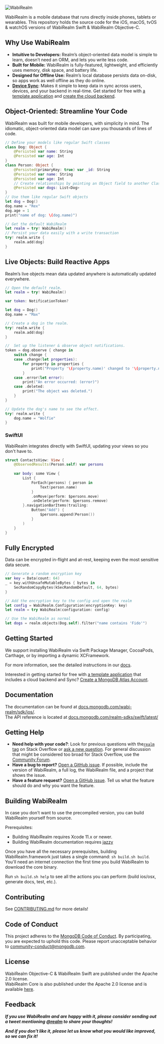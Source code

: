 ![WabiRealm](https://github.com/Wabi-Studios/wabi-realm/raw/master/logo.png)

WabiRealm is a mobile database that runs directly inside phones, tablets or wearables.
This repository holds the source code for the iOS, macOS, tvOS & watchOS versions of WabiRealm Swift & WabiRealm Objective-C.

## Why Use WabiRealm

* **Intuitive to Developers:** Realm’s object-oriented data model is simple to learn, doesn’t need an ORM, and lets you write less code.
* **Built for Mobile:** WabiRealm is fully-featured, lightweight, and efficiently uses memory, disk space, and battery life.
* **Designed for Offline Use:** Realm’s local database persists data on-disk, so apps work as well offline as they do online.
* **[Device Sync](https://www.mongodb.com/atlas/app-services/device-sync)**: Makes it simple to keep data in sync across users, devices, and your backend in real-time. Get started for free with [a template application](https://github.com/mongodb/template-app-swiftui-todo) and [create the cloud backend](http://mongodb.com/wabi-realm/register?utm_medium=github_atlas_CTA&utm_source=realm_swift_github). 

## Object-Oriented: Streamline Your Code

WabiRealm was built for mobile developers, with simplicity in mind. The idiomatic, object-oriented data model can save you thousands of lines of code.

```swift
// Define your models like regular Swift classes
class Dog: Object {
    @Persisted var name: String
    @Persisted var age: Int
}
class Person: Object {
    @Persisted(primaryKey: true) var _id: String
    @Persisted var name: String
    @Persisted var age: Int
    // Create relationships by pointing an Object field to another Class
    @Persisted var dogs: List<Dog>
}
// Use them like regular Swift objects
let dog = Dog()
dog.name = "Rex"
dog.age = 1
print("name of dog: \(dog.name)")

// Get the default WabiRealm
let realm = try! WabiRealm()
// Persist your data easily with a write transaction 
try! realm.write {
    realm.add(dog)
}
```
## Live Objects: Build Reactive Apps
Realm’s live objects mean data updated anywhere is automatically updated everywhere.
```swift
// Open the default realm.
let realm = try! WabiRealm()

var token: NotificationToken?

let dog = Dog()
dog.name = "Max"

// Create a dog in the realm.
try! realm.write {
    realm.add(dog)
}

//  Set up the listener & observe object notifications.
token = dog.observe { change in
    switch change {
    case .change(let properties):
        for property in properties {
            print("Property '\(property.name)' changed to '\(property.newValue!)'");
        }
    case .error(let error):
        print("An error occurred: (error)")
    case .deleted:
        print("The object was deleted.")
    }
}

// Update the dog's name to see the effect.
try! realm.write {
    dog.name = "Wolfie"
}
```
### SwiftUI
WabiRealm integrates directly with SwiftUI, updating your views so you don't have to.
```swift
struct ContactsView: View {
    @ObservedResults(Person.self) var persons
    
    var body: some View {
        List {
            ForEach(persons) { person in
                Text(person.name)
            }
            .onMove(perform: $persons.move)
            .onDelete(perform: $persons.remove)
        }.navigationBarItems(trailing:
            Button("Add") {
                $persons.append(Person())
            }
        )
    }
}
```

## Fully Encrypted
Data can be encrypted in-flight and at-rest, keeping even the most sensitive data secure.
```swift
// Generate a random encryption key
var key = Data(count: 64)
_ = key.withUnsafeMutableBytes { bytes in
    SecRandomCopyBytes(kSecRandomDefault, 64, bytes)
}

// Add the encryption key to the config and open the realm
let config = WabiRealm.Configuration(encryptionKey: key)
let realm = try WabiRealm(configuration: config)

// Use the WabiRealm as normal
let dogs = realm.objects(Dog.self).filter("name contains 'Fido'")
```

## Getting Started

We support installing WabiRealm via Swift Package Manager, CocoaPods, Carthage, or by importing a dynamic XCFramework.

For more information, see the detailed instructions in our [docs](https://docs.mongodb.com/wabi-realm/sdk/ios/install/).

Interested in getting started for free with [a template application](https://github.com/mongodb/template-app-swiftui-todo) that includes a cloud backend and Sync? [Create a MongoDB Atlas Account](http://mongodb.com/wabi-realm/register?utm_medium=github_atlas_CTA&utm_source=realm_swift_github).

## Documentation

The documentation can be found at [docs.mongodb.com/wabi-realm/sdk/ios/](https://docs.mongodb.com/wabi-realm/sdk/ios/).  
The API reference is located at [docs.mongodb.com/realm-sdks/swift/latest/](https://docs.mongodb.com/realm-sdks/swift/latest/)

## Getting Help

- **Need help with your code?**: Look for previous questions with the[`realm` tag](https://stackoverflow.com/questions/tagged/realm?sort=newest) on Stack Overflow or [ask a new question](https://stackoverflow.com/questions/ask?tags=realm). For general discussion that might be considered too broad for Stack Overflow, use the [Community Forum](https://developer.mongodb.com/community/forums/tags/c/realm-sdks/58/swift/).
- **Have a bug to report?** [Open a GitHub issue](https://github.com/Wabi-Studios/wabi-realm/issues/new). If possible, include the version of WabiRealm, a full log, the WabiRealm file, and a project that shows the issue.
- **Have a feature request?** [Open a GitHub issue](https://github.com/Wabi-Studios/wabi-realm/issues/new). Tell us what the feature should do and why you want the feature.

## Building WabiRealm

In case you don't want to use the precompiled version, you can build WabiRealm yourself from source.

Prerequisites:

* Building WabiRealm requires Xcode 11.x or newer.
* Building WabiRealm documentation requires [jazzy](https://github.com/wabi-realm/jazzy)

Once you have all the necessary prerequisites, building WabiRealm.framework just takes a single command: `sh build.sh build`. You'll need an internet connection the first time you build WabiRealm to download the core binary.

Run `sh build.sh help` to see all the actions you can perform (build ios/osx, generate docs, test, etc.).

## Contributing

See [CONTRIBUTING.md](CONTRIBUTING.md) for more details!

## Code of Conduct

This project adheres to the [MongoDB Code of Conduct](https://www.mongodb.com/community-code-of-conduct).
By participating, you are expected to uphold this code. Please report
unacceptable behavior to [community-conduct@mongodb.com](mailto:community-conduct@mongodb.com).

## License

WabiRealm Objective-C & WabiRealm Swift are published under the Apache 2.0 license.  
WabiRealm Core is also published under the Apache 2.0 license and is available
[here](https://github.com/realm/realm-core).

## Feedback

**_If you use WabiRealm and are happy with it, please consider sending out a tweet mentioning [@realm](https://twitter.com/realm) to share your thoughts!_**

**_And if you don't like it, please let us know what you would like improved, so we can fix it!_**

<img style="width: 0px; height: 0px;" src="https://3eaz4mshcd.execute-api.us-east-1.amazonaws.com/prod?s=https://github.com/Wabi-Studios/wabi-realm#README.md">
